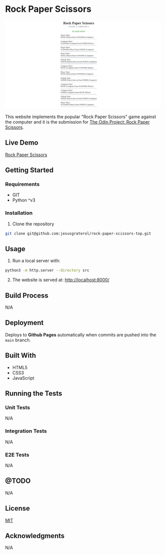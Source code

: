 # Rock Paper Scissors

![Rock Paper Scissors](./readme-assets/screenshot-01.png)

This website implements the popular "Rock Paper Scissors" game against the computer and it is the submission for [The Odin Project: Rock Paper Scissors](https://www.theodinproject.com/lessons/foundations-rock-paper-scissors).





## Live Demo

[Rock Paper Scissors](https://jesusgraterol.github.io/rock-paper-scissors-top/src/)





## Getting Started

### Requirements

- GIT
- Python ^v3

### Installation

1) Clone the repository
```bash
git clone git@github.com:jesusgraterol/rock-paper-scissors-top.git
```





## Usage

1) Run a local server with:

```bash
python3 -m http.server --directory src
```

2) The website is served at: [http://localhost:8000/](http://localhost:8000/)





## Build Process

N/A





## Deployment

Deploys to **Github Pages** automatically when commits are pushed into the `main` branch.






## Built With

- HTML5
- CSS3
- JavaScript





## Running the Tests

### Unit Tests

N/A

### Integration Tests

N/A

### E2E Tests

N/A





## @TODO

N/A





## License

[MIT](https://choosealicense.com/licenses/mit/)





## Acknowledgments

N/A